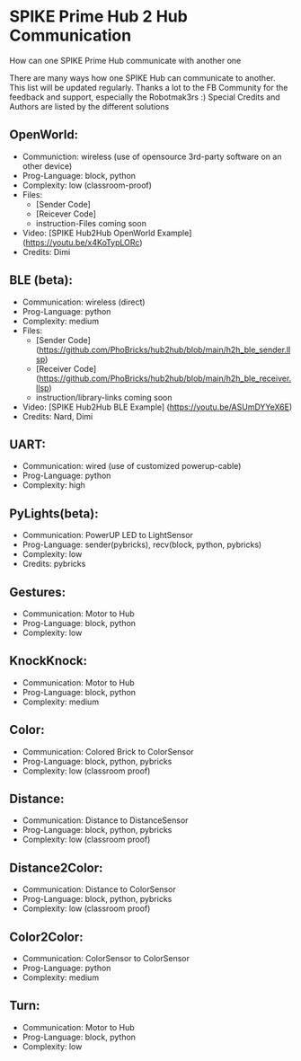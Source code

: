 # SPIKE Prime Hub 2 Hub Communication
How can one SPIKE Prime Hub communicate with another one 

There are many ways how one SPIKE Hub can communicate to another. This list will be updated regularly.
Thanks a lot to the FB Community for the feedback and support, especially the Robotmak3rs :)
Special Credits and Authors are listed by the different solutions


## OpenWorld: 
- Communiction: wireless (use of opensource 3rd-party software on an other device)
- Prog-Language: block, python
- Complexity: low (classroom-proof)
- Files:
  - [Sender Code]
  - [Reicever Code]
  - instruction-Files coming soon
- Video: [SPIKE Hub2Hub OpenWorld Example] (https://youtu.be/x4KoTypLORc)
- Credits: Dimi


## BLE (beta): 
- Communication: wireless (direct)
- Prog-Language: python
- Complexity: medium
- Files: 
  - [Sender Code] (https://github.com/PhoBricks/hub2hub/blob/main/h2h_ble_sender.llsp)
  - [Receiver Code] (https://github.com/PhoBricks/hub2hub/blob/main/h2h_ble_receiver.llsp)
  - instruction/library-links coming soon
- Video: [SPIKE Hub2Hub BLE Example] (https://youtu.be/ASUmDYYeX6E)
- Credits: Nard, Dimi



## UART:
- Communication: wired (use of customized powerup-cable)
- Prog-Language: python
- Complexity: high

## PyLights(beta):
- Communication: PowerUP LED to LightSensor
- Prog-Language: sender(pybricks), recv(block, python, pybricks)
- Complexity: low
- Credits: pybricks

## Gestures:
- Communication: Motor to Hub 
- Prog-Language: block, python
- Complexity: low

## KnockKnock:
- Communication: Motor to Hub
- Prog-Language: block, python
- Complexity: medium

## Color:
- Communication: Colored Brick to ColorSensor
- Prog-Language: block, python, pybricks
- Complexity: low (classroom proof)

## Distance:
- Communication: Distance to DistanceSensor
- Prog-Language: block, python, pybricks
- Complexity: low (classroom proof)

## Distance2Color:
- Communication: Distance to ColorSensor
- Prog-Language: block, python, pybricks
- Complexity: low (classroom proof)

## Color2Color:
- Communication: ColorSensor to ColorSensor
- Prog-Language: python
- Complexity: medium

## Turn:
- Communication: Motor to Hub 
- Prog-Language: block, python
- Complexity: low











